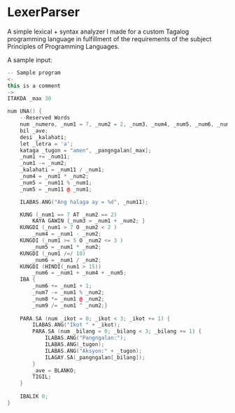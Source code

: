 # LexerParser

A simple lexical + syntax analyzer I made for a custom Tagalog programming language in fulfillment of the requirements of the subject Principles of Programming Languages.

A sample input:
```c++
-- Sample program
<-
this is a comment
->
ITAKDA _max 30

num UNA() {
	--Reserved Words
	num _numero, _num1 = 7, _num2 = 2, _num3, _num4, _num5, _num6, _num7, _num8, _num9, _num10, _num11 = 5;
	bil _ave;
	desi _kalahati;
	let _letra = 'a';
	kataga _tugon = "amen", _pangngalan[_max];
	_num1 += _num11;
	_num1 -= _num2;
	_kalahati = _num11 / _num1;
	_num4 = _num1 * _num2;
	_num5 = _num11 % _num1;
	_num5 = _num11 @ _num1;

	ILABAS.ANG("Ang halaga ay = %d", _num11);

	KUNG (_num1 == 7 AT _num2 == 2)
		KAYA GAWIN {_num3 = _num1 + _num2; }
	KUNGDI (_num1 > 7 O _num2 < 2 )
		_num4 = _num1 - _num2;
	KUNGDI (_num1 >= 5 O _num2 <= 3 )
		_num5 = _num1 * _num2;
	KUNGDI (_num1 /=/ 10)
		_num6 = _num1 / _num2;
	KUNGDI (HINDI(_num1 > 15))
		_num6 = _num1 + _num4 + _num5;
	IBA {
		_num6 += _num1 + 1;
		_num7 -= _num1 % _num2;
		_num8 *= _num1 @ _num2;
		_num9 /= _num1 ^ _num2;}
	
	PARA.SA (num _ikot = 0; _ikot < 3; _ikot += 1) { 
		ILABAS.ANG("Ikot " + _ikot);
		PARA.SA (num _bilang = 0; _bilang < 3; _bilang += 1) { 
			ILABAS.ANG("Pangngalan:");
			ILABAS.ANG(_tugon);
			ILABAS.ANG("Aksyon:" + _tugon);
			ILAGAY.SA(_pangngalan[_bilang]);
		}
		_ave = BLANKO;
		TIGIL;
	}
	
	IBALIK 0;
}
```
